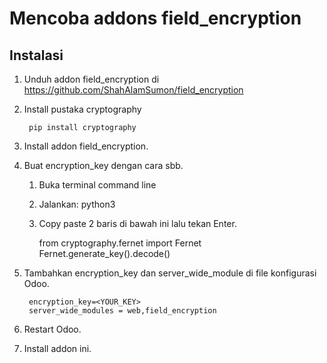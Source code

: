 # Mencoba addons field_encryption

## Instalasi
1. Unduh addon field_encryption di https://github.com/ShahAlamSumon/field_encryption

2. Install pustaka cryptography

        pip install cryptography

3. Install addon field_encryption.
4. Buat encryption_key dengan cara sbb.
    1. Buka terminal command line
    2. Jalankan: python3
    3. Copy paste 2 baris di bawah ini lalu tekan Enter.

        from cryptography.fernet import Fernet
        Fernet.generate_key().decode()

5. Tambahkan encryption_key dan server_wide_module di file konfigurasi Odoo.

        encryption_key=<YOUR_KEY>
        server_wide_modules = web,field_encryption

6. Restart Odoo.
7. Install addon ini.
